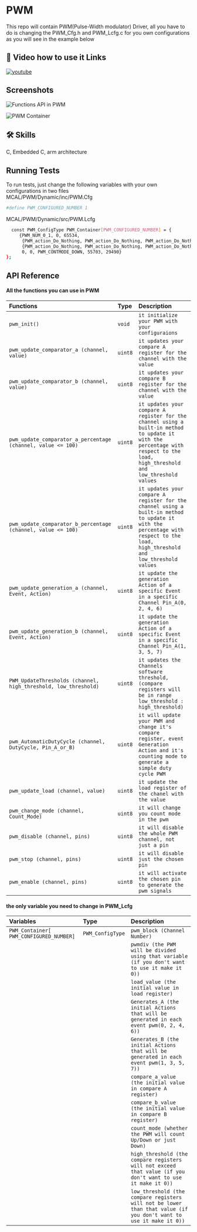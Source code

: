 
# PWM

This repo will contain PWM(Pulse-Width modulator) Driver,
all you have to do is changing the PWM_Cfg.h and PWM_Lcfg.c for you own configurations as you will see in the example below

## 🔗 Video how to use it Links

[![youtube](https://img.shields.io/youtube/views/T1rNExItZcU?style=social)](https://www.youtube.com/watch?v=T1rNExItZcU)


## Screenshots

![Functions API in PWM](https://user-images.githubusercontent.com/63866803/213921593-025961b5-0e10-454a-ac15-6806bab6ba03.jpg)

![PWM Container](https://user-images.githubusercontent.com/63866803/213921669-1b8f3aa9-4edd-4aa7-a9a2-65bb3be93f42.png)


## 🛠 Skills
C, Embedded C, arm architecture

## Running Tests

To run tests, just change the following variables with your own configurations in two files <br>
MCAL/PWM/Dynamic/inc/PWM.Cfg


```bash
#define PWM_CONFIGURED_NUMBER 1
```
MCAL/PWM/Dynamic/src/PWM.Lcfg

```bash
  const PWM_ConfigType PWM_Container[PWM_CONFIGURED_NUMBER] = {
     {PWM_NUM_0_1, 0, 65534,
      {PWM_action_Do_Nothing, PWM_action_Do_Nothing, PWM_action_Do_Nothing, PWM_action_Do_Nothing, PWM_action_Do_Nothing, PWM_action_Do_Nothing},
      {PWM_action_Do_Nothing, PWM_action_Do_Nothing, PWM_action_Do_Nothing, PWM_action_Do_Nothing, PWM_action_Do_Nothing, PWM_action_Do_Nothing},
      0, 0, PWM_CONTMODE_DOWN, 55703, 29490}
};
```


## API Reference

#### All the functions you can use in PWM


| Functions | Type     | Description                |
| :-------- | :------- | :------------------------- |
| `pwm_init()` | `void` | `it initialize your PWM with your configuraions`|
| `pwm_update_comparator_a (channel, value)` | `uint8` | `it updates your compare A register for the channel with the value` |
| `pwm_update_comparator_b (channel, value)` | `uint8` | `it updates your compare B register for the channel with the value`
| `pwm_update_comparator_a_percentage (channel, value <= 100)` | `uint8` | `it updates your compare A register for the channel using a built-in method to update it with the percentage with respect to the load, high_threshold and low_threshold values`
| `pwm_update_comparator_b_percentage (channel, value <= 100)` | `uint8` | `it updates your compare A register for the channel using a built-in method to update it with the percentage with respect to the load, high_threshold and low_threshold values` |
| `pwm_update_generation_a (channel, Event, Action)` | `uint8` | `it update the generation Action of a specific Event in a specific Channel Pin_A(0, 2, 4, 6)` |
| `pwm_update_generation_b (channel, Event, Action)` | `uint8` | `it update the generation Action of a specific Event in a specific Channel Pin_A(1, 3, 5, 7)` |
| `PWM_UpdateThresholds (channel, high_threshold, low_threshold)` | `uint8` | `it updates the Channels software threshold, (compare registers will be in range low_threshold : high_threshold)` |
| `pwm_AutomaticDutyCycle (channel, DutyCycle, Pin_A_or_B)` | `uint8` | `it will update your PWM and change it's compare register, event Generation Action and it's counting mode to generate a simple duty cycle PWM` |
| `pwm_update_load (channel, value)` | `uint8` | `it update the load register of the chanel with the value` |
| `pwm_change_mode (channel, Count_Mode)` | `uint8` | `it will change you count mode in the pwm ` |
| `pwm_disable (channel, pins)` | `uint8` | `it will disable the whole PWM channel, not just a pin ` |
| `pwm_stop (channel, pins)` | `uint8` | `it will disable just the chosen pin` |
| `pwm_enable (channel, pins)` | `uint8` | `it will activate the chosen pin to generate the pwm signals` |

#### the only variable you need to change in PWM_Lcfg
| Variables | Type     | Description                       |
| :-------- | :------- | :-------------------------------- |
| `PWM_Container[ PWM_CONFIGURED_NUMBER] `      | `PWM_ConfigType` | `pwm_block (Channel Number)` |
| | |`pwmdiv (the PWM will be divided using that variable (if you don't want to use it make it 0))` |
| | |`load_value (the initial value in load register)` |
| | |`Generates_A (the initial Actions that will be generated in each event pwm(0, 2, 4, 6))` |
| | |`Generates_B (the initial Actions that will be generated in each event pwm(1, 3, 5, 7))` |
| | |`compare_a_value (the initial value in compare A register)` |
| | |`compare_b_value (the initial value in compare B register)` |
| | |`count_mode (whether the PWM will count Up/Down or just Down)` |
| | |`high_threshold (the compare registers will not exceed that value (if you don't want to use it make it 0))` |
| | |`low_threshold (the compare registers will not be lower than that value (if you don't want to use it make it 0))` |


